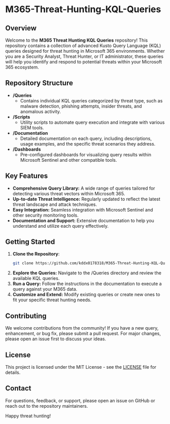 # M365-Threat-Hunting-KQL-Queries
## Overview

Welcome to the **M365 Threat Hunting KQL Queries** repository! This repository contains a collection of advanced Kusto Query Language (KQL) queries designed for threat hunting in Microsoft 365 environments. Whether you are a Security Analyst, Threat Hunter, or IT administrator, these queries will help you identify and respond to potential threats within your Microsoft 365 ecosystem.

## Repository Structure

- **/Queries**
  - Contains individual KQL queries categorized by threat type, such as malware detection, phishing attempts, insider threats, and anomalous activity.
- **/Scripts**
  - Utility scripts to automate query execution and integrate with various SIEM tools.
- **/Documentation**
  - Detailed documentation on each query, including descriptions, usage examples, and the specific threat scenarios they address.
- **/Dashboards**
  - Pre-configured dashboards for visualizing query results within Microsoft Sentinel and other compatible tools.


## Key Features

- **Comprehensive Query Library:** A wide range of queries tailored for detecting various threat vectors within Microsoft 365.
- **Up-to-date Threat Intelligence:** Regularly updated to reflect the latest threat landscape and attack techniques.
- **Easy Integration:** Seamless integration with Microsoft Sentinel and other security monitoring tools.
- **Documentation and Support:** Extensive documentation to help you understand and utilize each query effectively.

## Getting Started

1. **Clone the Repository**:
   ```sh
   git clone https://github.com/kddx0178318/M365-Threat-Hunting-KQL-Queries.git
2. **Explore the Queries:** Navigate to the /Queries directory and review the available KQL queries.
3. **Run a Query:** Follow the instructions in the documentation to execute a query against your M365 data.
4. **Customize and Extend:** Modify existing queries or create new ones to fit your specific threat hunting needs.

## Contributing
We welcome contributions from the community! If you have a new query, enhancement, or bug fix, please submit a pull request. For major changes, please open an issue first to discuss your ideas.

## License
This project is licensed under the MIT License - see the  [LICENSE](LICENSE) file for details.

## Contact
For questions, feedback, or support, please open an issue on GitHub or reach out to the repository maintainers.

Happy threat hunting!
